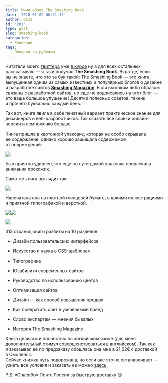 ```yaml
---
title: Мини обзор The Smashing Book
date: '2010-01-09 00:31:15'
author: dima
id: '201'
type: post
slug: smashing-book
categories:
  - Рецензии
tags:
  - Покупки за рубежом
---
```


Читатели моего [твиттера](https://twitter.com/dpolyakov) уже [в курсе](https://twitter.com/dpolyakov/status/7519373527) ну а для всех остальных рассказываю — я таки получил **The Smashing Book**. Вкратце, если вы не знаете, что это за бук такой: The Smashing Book — это книга, выпущенная одним из самых известных и популярных блогов о дизайне и разработке сайтов [**Smashing Magazine**](https://www.smashingmagazine.com). Если вы каким либо образом связаны с разработкой сайтов, но еще не подписались на этот блог — это ваше большое упущение! Десятки полезных советов, техник и прочего буквально каждый день.  
  
Так вот, книга явила в себе печатный вариант практическое знание для дизайнеров и веб-разработчиков. Так сказать все сливки онлайн-версии и немножечко больше.  
  
Книга пришла в картонной упаковке, которая не особо скрывала ее содержание, однако хорошо защищала содержимое от повреждений:  

[![](/uploads/_bl/2/s52719843.jpg)](/uploads/_bl/2/52719843.jpg "Нажмите, для просмотра в полном размере...")

  
Был приятно удивлен, что еще по пути домой упаковка привлекала внимания прохожих.  
  
Сама же книга выглядит так:  

[![](/uploads/_bl/2/s45600921.jpg)](/uploads/_bl/2/45600921.jpg "Нажмите, для просмотра в полном размере...")

  
Напечатана она на плотной глянцевой бумаге, с яркими иллюстрациями и приятной типографикой и версткой.  

[![](/uploads/_bl/2/s18280798.jpg)](/uploads/_bl/2/18280798.jpg "Нажмите, для просмотра в полном размере...")[![](/uploads/_bl/2/s04335845.jpg)](/uploads/_bl/2/04335845.jpg "Нажмите, для просмотра в полном размере...")  
  
[![](/uploads/_bl/2/s49052284.jpg)](/uploads/_bl/2/49052284.jpg "Нажмите, для просмотра в полном размере...")  
  

  
313 страниц книги разбиты на 10 разделов:  

  
*   Дизайн пользовательских интерфейсов
  
*   Искусство и наука в CSS-шаблонах
  
*   Типографика
  
*   Юзабилити современных сайтов
  
*   Руководство по использованию цветов
  
*   Оптимизация сайтов
  
*   Дизайн — как способ повышения продаж
  
*   Как превратить сайт в узнаваемый бренд
  
*   Слово экспертам — мнения бывалых
  
*   История The Smashing Magazine
  

  
Книга целиком и полностью на английском языке (для меня дополнительный стимул совершенствоваться в английском). Так как я заказывал её по предзаказу обошлась она мне в 21,02€ с доставкой в Смоленск.  
Сейчас книжка чуть подорожала, но если вас это не останавливает — узнать все условия и заказать ее можно [здесь](https://www.smashingmagazine.com/2009/12/03/smashing-book-its-out-now/).  
  
P.S. «Спасибо» Почте России за быструю доставку 😊